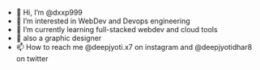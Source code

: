 - 👋 Hi, I’m @dxxp999
- 👀 I’m interested in WebDev and Devops engineering
- 🌱 I’m currently learning full-stacked webdev and cloud tools 
- 💞️ also a graphic designer 
- 📫 How to reach me @deepjyoti.x7 on instagram and @deepjyotidhar8 on twitter

<!---
dxxp999/dxxp999 is a ✨ special ✨ repository because its `README.md` (this file) appears on your GitHub profile.
You can click the Preview link to take a look at your changes.
--->
